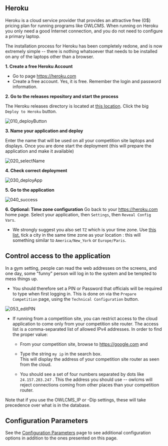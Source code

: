 

## Heroku

Heroku is a cloud service provider that provides an attractive free (0$) pricing plan for running programs like OWLCMS.  When running on Heroku you only need a good Internet connection, and you do not need to configure a primary laptop.

The installation process for Heroku has been completely redone, and is now extremely simple -- there is nothing whatsoever that needs to be installed on any of the laptops other than a browser.

**1. Create a free Heroku Account**

- Go to page https://heroku.com
- Create a free account.  Yes, it is free.  Remember the login and password information.

**2. Go to the releases repository and start the process**

The Heroku releases directory is located at [this location](https://github.com/${env.REPO_OWNER}/${env.H_REPO_NAME}/releases/latest). Click the big `Deploy to Heroku` button.

![010_deployButton](img/Heroku/010_deployButton.png)

**3. Name your application and deploy**

Enter the name that will be used on all your competition site laptops and displays.  Once you are done start the deployment (this will prepare the application and make it available)

![020_selectName](img/Heroku/020_selectName.png)

**4. Check correct deployment**

![030_deployApp](img/Heroku/030_deployApp.png)

**5. Go to the application**

![040_success](img/Heroku/040_success.png)

**6. Optional: Time zone configuration**
Go back to your https://heroku.com home page.  Select your application, then `Settings`, then `Reveal Config Vars`.

- We strongly suggest you also set `TZ` which is your time zone.   Use [this list.](https://en.wikipedia.org/wiki/List_of_tz_database_time_zones) tick a city in the same time zone as your location : this will something similar to `America/New_York` or `Europe/Paris`. 

## Control access to the application

In a gym setting, people can read the web addresses on the screens, and one day, some "funny" person will log in to the system and be tempted to mess things up.
- You should therefore set a PIN or Password that officials will be required to type when first logging in.  This is done on via the `Prepare Competition` page, using the `Technical Configuration` button.

![053_editPIN](img/PublicResults/053_editPIN.png)

- If running from a competition site, you can restrict access to the cloud application to come only from your competition site router. The access list is a comma-separated list of allowed IPv4 addresses.   In order to find the proper value:

  - From your competition site, browse to https://google.com and 
  
  - Type the string  `my ip`  in the search box.  
    This will display the address of your competition site router as seen from the cloud.  
    
  - You should see a set of four numbers separated by dots like `24.157.203.247`  . This the address you should use -- owlcms will reject connections coming from other places than your competition router. 
  

Note that if you use the OWLCMS_IP or -Dip settings, these will take precedence over what is in the database.

## Configuration Parameters

See the [Configuration Parameters](./Configuration.md ':include') page to see additional configuration options in addition to the ones presented on this page.



```

```
